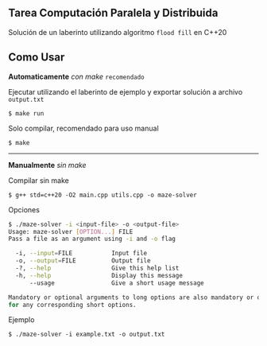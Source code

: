 ## Tarea Computación Paralela y Distribuida

Solución de un laberinto utilizando algoritmo `flood fill` en C++20

## Como Usar

**Automaticamente** *con make*  `recomendado`

Ejecutar utilizando el laberinto de ejemplo y exportar solución a archivo `output.txt`

    $ make run

Solo compilar, recomendado para uso manual

    $ make

***

**Manualmente** *sin make*

Compilar sin make

    $ g++ std=c++20 -O2 main.cpp utils.cpp -o maze-solver

Opciones

```bash
$ ./maze-solver -i <input-file> -o <output-file>
Usage: maze-solver [OPTION...] FILE
Pass a file as an argument using -i and -o flag

  -i, --input=FILE           Input file
  -o, --output=FILE          Output file
  -?, --help                 Give this help list
  -h, --help                 Display this message
      --usage                Give a short usage message

Mandatory or optional arguments to long options are also mandatory or optional
for any corresponding short options.
```

Ejemplo

    $ ./maze-solver -i example.txt -o output.txt
